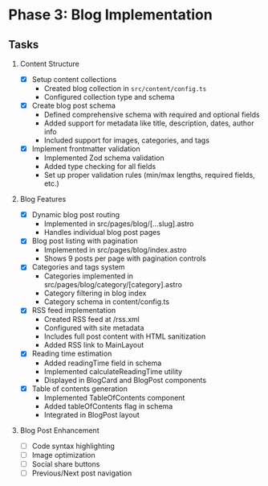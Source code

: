 # Phase 3: Blog Implementation

## Tasks

1. Content Structure

   - [x] Setup content collections
     - Created blog collection in `src/content/config.ts`
     - Configured collection type and schema
   - [x] Create blog post schema
     - Defined comprehensive schema with required and optional fields
     - Added support for metadata like title, description, dates, author info
     - Included support for images, categories, and tags
   - [x] Implement frontmatter validation
     - Implemented Zod schema validation
     - Added type checking for all fields
     - Set up proper validation rules (min/max lengths, required fields, etc.)

2. Blog Features

   - [x] Dynamic blog post routing
     - Implemented in src/pages/blog/[...slug].astro
     - Handles individual blog post pages
   - [x] Blog post listing with pagination
     - Implemented in src/pages/blog/index.astro
     - Shows 9 posts per page with pagination controls
   - [x] Categories and tags system
     - Categories implemented in src/pages/blog/category/[category].astro
     - Category filtering in blog index
     - Category schema in content/config.ts
   - [x] RSS feed implementation
     - Created RSS feed at /rss.xml
     - Configured with site metadata
     - Includes full post content with HTML sanitization
     - Added RSS link to MainLayout
   - [x] Reading time estimation
     - Added readingTime field in schema
     - Implemented calculateReadingTime utility
     - Displayed in BlogCard and BlogPost components
   - [x] Table of contents generation
     - Implemented TableOfContents component
     - Added tableOfContents flag in schema
     - Integrated in BlogPost layout

3. Blog Post Enhancement
   - [ ] Code syntax highlighting
   - [ ] Image optimization
   - [ ] Social share buttons
   - [ ] Previous/Next post navigation
